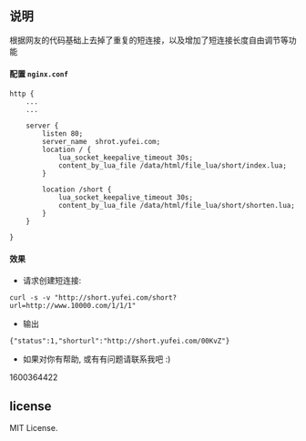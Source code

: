 
## 说明

根据网友的代码基础上去掉了重复的短连接，以及增加了短连接长度自由调节等功能

#### 配置 `nginx.conf`

```shell
http {
    ...
    ...

    server {
        listen 80;
        server_name  shrot.yufei.com; 
        location / {
            lua_socket_keepalive_timeout 30s;
            content_by_lua_file /data/html/file_lua/short/index.lua;
        }

        location /short {
            lua_socket_keepalive_timeout 30s;
            content_by_lua_file /data/html/file_lua/short/shorten.lua;
        }
    }

}
```

#### 效果

* 请求创建短连接:

```
curl -s -v "http://short.yufei.com/short?url=http://www.10000.com/1/1/1"
```

* 输出

```
{"status":1,"shorturl":"http://short.yufei.com/00KvZ"}
```

* 如果对你有帮助, 或有有问题请联系我吧 :)

1600364422

license
-------

MIT License.
